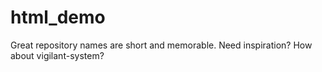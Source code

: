 # html_demo
Great repository names are short and memorable. Need inspiration? How about vigilant-system?
